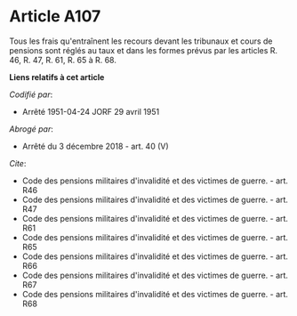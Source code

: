 # Article A107

Tous les frais qu'entraînent les recours devant les tribunaux et cours de pensions sont réglés au taux et dans les formes
prévus par les articles R. 46, R. 47, R. 61, R. 65 à R. 68.

**Liens relatifs à cet article**

_Codifié par_:

  - Arrêté 1951-04-24 JORF 29 avril 1951

_Abrogé par_:

  - Arrêté du 3 décembre 2018 - art. 40 (V)

_Cite_:

  - Code des pensions militaires d'invalidité et des victimes de guerre. - art. R46
  - Code des pensions militaires d'invalidité et des victimes de guerre. - art. R47
  - Code des pensions militaires d'invalidité et des victimes de guerre. - art. R61
  - Code des pensions militaires d'invalidité et des victimes de guerre. - art. R65
  - Code des pensions militaires d'invalidité et des victimes de guerre. - art. R66
  - Code des pensions militaires d'invalidité et des victimes de guerre. - art. R67
  - Code des pensions militaires d'invalidité et des victimes de guerre. - art. R68
